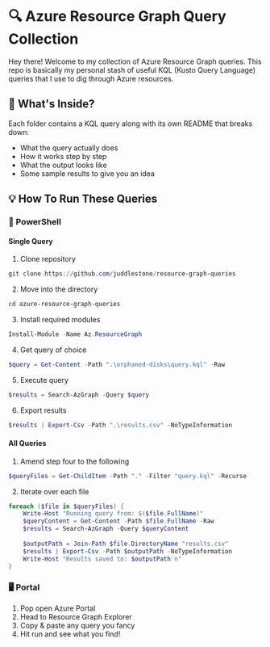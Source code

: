 # 🔍 Azure Resource Graph Query Collection

Hey there! Welcome to my collection of Azure Resource Graph queries. This repo is basically my personal stash of useful KQL (Kusto Query Language) queries that I use to dig through Azure resources.

## 📁 What's Inside?

Each folder contains a KQL query along with its own README that breaks down:
- What the query actually does
- How it works step by step
- What the output looks like
- Some sample results to give you an idea

## 💡 How To Run These Queries

### 🐚 PowerShell
#### Single Query
1. Clone repository

```PowerShell
git clone https://github.com/juddlestone/resource-graph-queries
```

2. Move into the directory

```PowerShell
cd azure-resource-graph-queries
```

3. Install required modules

```PowerShell
Install-Module -Name Az.ResourceGraph
```

4. Get query of choice

```PowerShell
$query = Get-Content -Path ".\orphaned-disks\query.kql" -Raw
```

5. Execute query

```PowerShell
$results = Search-AzGraph -Query $query
```

6. Export results

```PowerShell
$results | Export-Csv -Path ".\results.csv" -NoTypeInformation
```

####  All Queries
1. Amend step four to the following

```PowerShell
$queryFiles = Get-ChildItem -Path "." -Filter "query.kql" -Recurse
```

2. Iterate over each file

```PowerShell
foreach ($file in $queryFiles) {
    Write-Host "Running query from: $($file.FullName)"
    $queryContent = Get-Content -Path $file.FullName -Raw
    $results = Search-AzGraph -Query $queryContent
    
    $outputPath = Join-Path $file.DirectoryName "results.csv"
    $results | Export-Csv -Path $outputPath -NoTypeInformation
    Write-Host "Results saved to: $outputPath`n"
}
```

### 🖥️ Portal
1. Pop open Azure Portal
2. Head to Resource Graph Explorer
3. Copy & paste any query you fancy
4. Hit run and see what you find!


